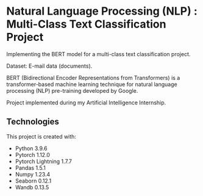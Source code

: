 # Natural Language Processing (NLP) : Multi-Class Text Classification Project

Implementing the BERT model for a multi-class text classification project. 

Dataset: E-mail data (documents).

BERT (Bidirectional Encoder Representations from Transformers) is a transformer-based machine learning technique for natural language processing (NLP) pre-training developed by Google. 

Project implemented during my Artificial Intelligence Internship.

## Technologies
This project is created with:
- Python 3.9.6
- Pytorch 1.12.0
- Pytorch Lightning 1.7.7
- Pandas 1.5.1
- Numpy 1.23.4
- Seaborn 0.12.1
- Wandb 0.13.5
